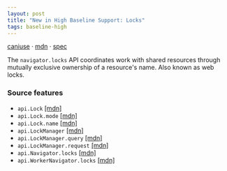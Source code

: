 ```yaml
---
layout: post
title: "New in High Baseline Support: Locks"
tags: baseline-high
---
```


[caniuse](https://caniuse.com/?search=web-locks) · [mdn](https://developer.mozilla.org/en-US/search?q=Locks) · [spec](https://w3c.github.io/web-locks/)

The `navigator.locks` API coordinates work with shared resources through mutually exclusive ownership of a resource's name. Also known as web locks.

### Source features

- ``api.Lock`` [[mdn]](https://developer.mozilla.org/en-US/search?q=api.Lock)
- ``api.Lock.mode`` [[mdn]](https://developer.mozilla.org/en-US/search?q=api.Lock.mode)
- ``api.Lock.name`` [[mdn]](https://developer.mozilla.org/en-US/search?q=api.Lock.name)
- ``api.LockManager`` [[mdn]](https://developer.mozilla.org/en-US/search?q=api.LockManager)
- ``api.LockManager.query`` [[mdn]](https://developer.mozilla.org/en-US/search?q=api.LockManager.query)
- ``api.LockManager.request`` [[mdn]](https://developer.mozilla.org/en-US/search?q=api.LockManager.request)
- ``api.Navigator.locks`` [[mdn]](https://developer.mozilla.org/en-US/search?q=api.Navigator.locks)
- ``api.WorkerNavigator.locks`` [[mdn]](https://developer.mozilla.org/en-US/search?q=api.WorkerNavigator.locks)
